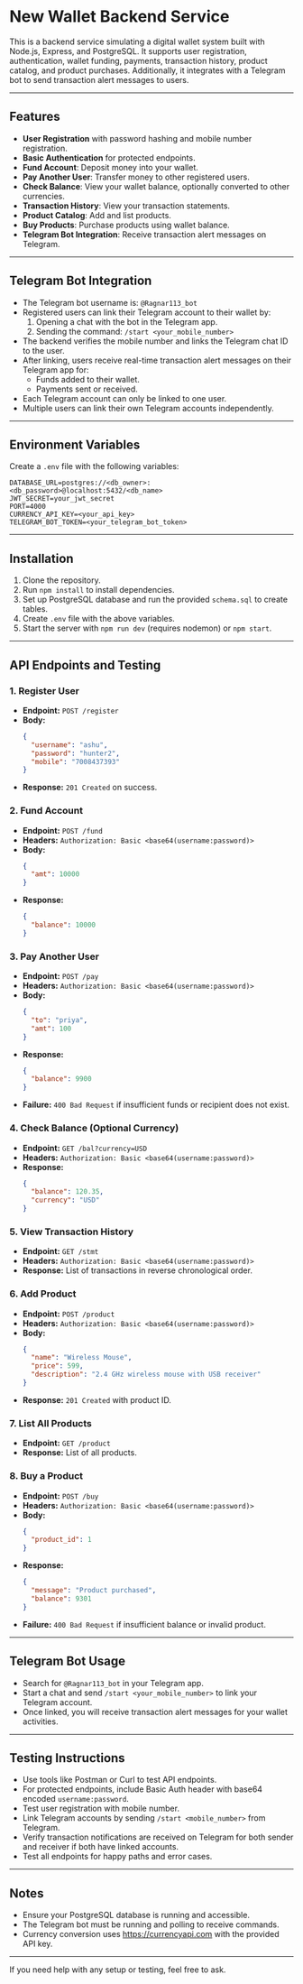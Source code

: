 # New Wallet Backend Service

This is a backend service simulating a digital wallet system built with Node.js, Express, and PostgreSQL. It supports user registration, authentication, wallet funding, payments, transaction history, product catalog, and product purchases. Additionally, it integrates with a Telegram bot to send transaction alert messages to users.

---

## Features

- **User Registration** with password hashing and mobile number registration.
- **Basic Authentication** for protected endpoints.
- **Fund Account**: Deposit money into your wallet.
- **Pay Another User**: Transfer money to other registered users.
- **Check Balance**: View your wallet balance, optionally converted to other currencies.
- **Transaction History**: View your transaction statements.
- **Product Catalog**: Add and list products.
- **Buy Products**: Purchase products using wallet balance.
- **Telegram Bot Integration**: Receive transaction alert messages on Telegram.

---

## Telegram Bot Integration

- The Telegram bot username is: `@Ragnar113_bot`
- Registered users can link their Telegram account to their wallet by:
  1. Opening a chat with the bot in the Telegram app.
  2. Sending the command: `/start <your_mobile_number>`
- The backend verifies the mobile number and links the Telegram chat ID to the user.
- After linking, users receive real-time transaction alert messages on their Telegram app for:
  - Funds added to their wallet.
  - Payments sent or received.
- Each Telegram account can only be linked to one user.
- Multiple users can link their own Telegram accounts independently.

---

## Environment Variables

Create a `.env` file with the following variables:

```
DATABASE_URL=postgres://<db_owner>:<db_password>@localhost:5432/<db_name>
JWT_SECRET=your_jwt_secret
PORT=4000
CURRENCY_API_KEY=<your_api_key>
TELEGRAM_BOT_TOKEN=<your_telegram_bot_token>
```

---

## Installation

1. Clone the repository.
2. Run `npm install` to install dependencies.
3. Set up PostgreSQL database and run the provided `schema.sql` to create tables.
4. Create `.env` file with the above variables.
5. Start the server with `npm run dev` (requires nodemon) or `npm start`.

---

## API Endpoints and Testing

### 1. Register User

- **Endpoint:** `POST /register`
- **Body:**
  ```json
  {
    "username": "ashu",
    "password": "hunter2",
    "mobile": "7008437393"
  }
  ```
- **Response:** `201 Created` on success.

### 2. Fund Account

- **Endpoint:** `POST /fund`
- **Headers:** `Authorization: Basic <base64(username:password)>`
- **Body:**
  ```json
  {
    "amt": 10000
  }
  ```
- **Response:**
  ```json
  {
    "balance": 10000
  }
  ```

### 3. Pay Another User

- **Endpoint:** `POST /pay`
- **Headers:** `Authorization: Basic <base64(username:password)>`
- **Body:**
  ```json
  {
    "to": "priya",
    "amt": 100
  }
  ```
- **Response:**
  ```json
  {
    "balance": 9900
  }
  ```
- **Failure:** `400 Bad Request` if insufficient funds or recipient does not exist.

### 4. Check Balance (Optional Currency)

- **Endpoint:** `GET /bal?currency=USD`
- **Headers:** `Authorization: Basic <base64(username:password)>`
- **Response:**
  ```json
  {
    "balance": 120.35,
    "currency": "USD"
  }
  ```

### 5. View Transaction History

- **Endpoint:** `GET /stmt`
- **Headers:** `Authorization: Basic <base64(username:password)>`
- **Response:** List of transactions in reverse chronological order.

### 6. Add Product

- **Endpoint:** `POST /product`
- **Headers:** `Authorization: Basic <base64(username:password)>`
- **Body:**
  ```json
  {
    "name": "Wireless Mouse",
    "price": 599,
    "description": "2.4 GHz wireless mouse with USB receiver"
  }
  ```
- **Response:** `201 Created` with product ID.

### 7. List All Products

- **Endpoint:** `GET /product`
- **Response:** List of all products.

### 8. Buy a Product

- **Endpoint:** `POST /buy`
- **Headers:** `Authorization: Basic <base64(username:password)>`
- **Body:**
  ```json
  {
    "product_id": 1
  }
  ```
- **Response:**
  ```json
  {
    "message": "Product purchased",
    "balance": 9301
  }
  ```
- **Failure:** `400 Bad Request` if insufficient balance or invalid product.

---

## Telegram Bot Usage

- Search for `@Ragnar113_bot` in your Telegram app.
- Start a chat and send `/start <your_mobile_number>` to link your Telegram account.
- Once linked, you will receive transaction alert messages for your wallet activities.

---

## Testing Instructions

- Use tools like Postman or Curl to test API endpoints.
- For protected endpoints, include Basic Auth header with base64 encoded `username:password`.
- Test user registration with mobile number.
- Link Telegram accounts by sending `/start <mobile_number>` from Telegram.
- Verify transaction notifications are received on Telegram for both sender and receiver if both have linked accounts.
- Test all endpoints for happy paths and error cases.

---

## Notes

- Ensure your PostgreSQL database is running and accessible.
- The Telegram bot must be running and polling to receive commands.
- Currency conversion uses https://currencyapi.com with the provided API key.

---

If you need help with any setup or testing, feel free to ask.
